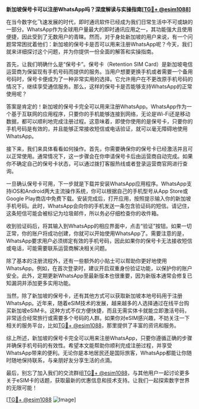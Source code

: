 **新加坡保号卡可以注册WhatsApp吗？深度解读与实操指南[[TG💪+ @esim1088](https://t.me/s/esim1088)]**

在当今数字化飞速发展的时代，即时通讯软件已经成为我们日常生活中不可或缺的一部分。WhatsApp作为全球用户量最大的即时通讯应用之一，其功能强大且使用便捷，因此受到了无数用户的青睐。然而，对于身处新加坡的用户来说，有一个问题常常困扰着他们：新加坡的保号卡是否可以用来注册WhatsApp呢？今天，我们就来详细探讨这个问题，并为你提供一份全面的解答和实操指南。

首先，让我们明确什么是“保号卡”。保号卡（Retention SIM Card）是新加坡电信运营商为保留现有手机号码而提供的服务。当用户想要更换手机或者需要一个备用号码时，保号卡便成为了一种非常实用的选择。它允许用户在不更改原手机号码的情况下，继续享受通信服务。那么，这样的保号卡是否能够支持WhatsApp的正常使用呢？

答案是肯定的！新加坡的保号卡完全可以用来注册WhatsApp。WhatsApp作为一个基于互联网的应用程序，只要你的手机能够连接到网络，无论是Wi-Fi还是移动数据，都可以顺利地完成注册过程。这意味着，即使你使用的是保号卡，只要你的手机号码是有效的，并且能够正常接收短信或电话验证，就可以毫无障碍地使用WhatsApp。

接下来，我们来具体看看如何操作。首先，你需要确保你的保号卡已经激活并且可以正常使用。通常情况下，这一步骤会在你申请保号卡后由运营商自动完成。如果你不确定自己的保号卡状态，可以通过拨打客服热线或者登录运营商官网进行查询。

一旦确认保号卡可用，下一步就是下载并安装WhatsApp应用程序。WhatsApp支持iOS和Android两大主流操作系统，你可以根据自己的手机型号从App Store或Google Play商店中免费下载。安装完成后，打开应用，按照提示输入你的新加坡手机号码。此时，WhatsApp会向你的手机发送一条包含验证码的短信。请记住，这条短信可能会被标记为垃圾邮件，所以务必仔细检查你的收件箱。

收到验证码后，将其输入到WhatsApp的相应界面中，点击“验证”按钮。如果一切正常，你的账户将成功创建，你就可以开始使用WhatsApp了。需要注意的是，WhatsApp要求用户必须绑定有效的手机号码，因此如果你的保号卡无法接收短信或电话，可能需要联系运营商解决相关问题。

除了基本的注册流程外，还有一些额外的小贴士可以帮助你更好地使用WhatsApp。例如，在首次登录时，建议开启双重身份验证功能，以保护你的账户安全。此外，定期更新WhatsApp至最新版本也很重要，因为新版本通常会修复已知漏洞并添加更多实用功能。

当然，除了新加坡的保号卡，还有其他方式可以获取新加坡本地号码用于注册WhatsApp。近年来，随着eSIM技术的发展，越来越多的人选择通过在线平台购买新加坡eSIM卡。这种方式不仅方便快捷，而且无需实体卡就能立即激活号码，非常适合经常旅行或需要多个号码的人群。如果你对eSIM感兴趣，不妨关注一下相关的服务平台，比如[TG💪+ @esim1088](https://t.me/s/esim1088)，那里提供了丰富的资讯和服务。

综上所述，新加坡的保号卡完全可以用来注册WhatsApp，只要你遵循正确的步骤并确保手机号码的有效性。希望本文能帮助你顺利完成注册过程，并享受WhatsApp带来的便利。无论你是本地居民还是国际旅客，WhatsApp都能让你随时随地保持联系，与亲朋好友分享生活的点滴。

最后，别忘了加入我们的交流群组[TG💪+ @esim1088](https://t.me/s/esim1088)，与其他用户一起讨论更多关于eSIM卡的话题，获取最新的优惠信息和技术支持。让我们一起探索数字世界的无限可能！

[[TG💪+ @esim1088](https://t.me/s/esim1088) ![Image](https://i.postimg.cc/4NQfJmqS/Snipaste-2025-05-13-00-14-12.png)]